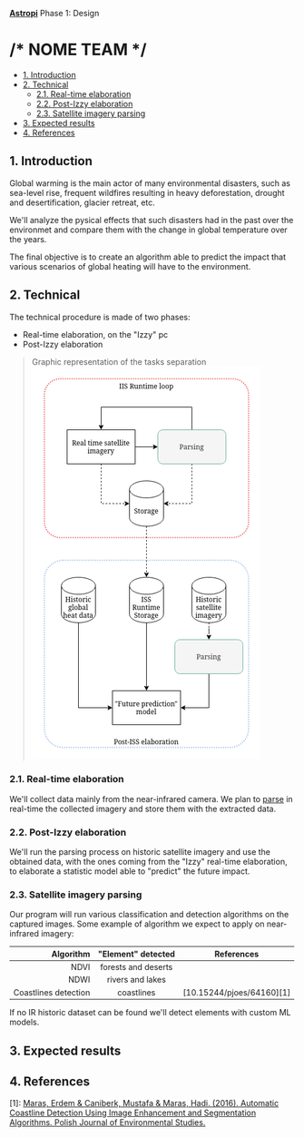 [**Astropi**](https://astro-pi.org/) Phase 1: Design

<!-- omit in toc -->
# /* NOME TEAM */  

- [1. Introduction](#1-introduction)
- [2. Technical](#2-technical)
  - [2.1. Real-time elaboration](#21-real-time-elaboration)
  - [2.2. Post-Izzy elaboration](#22-post-izzy-elaboration)
  - [2.3. Satellite imagery parsing](#23-satellite-imagery-parsing)
- [3. Expected results](#3-expected-results)
- [4. References](#4-references)

## 1. Introduction
Global warming is the main actor of many environmental disasters, such as sea-level rise, frequent wildfires resulting in heavy deforestation, drought and desertification, glacier retreat, etc.

We'll analyze the pysical effects that such disasters had in the past over the environmet and compare them with the change in global temperature over the years.

The final objective is to create an algorithm able to predict the impact that various scenarios of global heating will have to the environment.
 
## 2. Technical
The technical procedure is made of two phases: 
- Real-time elaboration, on the "Izzy" pc
- Post-Izzy elaboration

> Graphic representation of the tasks separation<br>
![](./img/tasks_separation.png)


### 2.1. Real-time elaboration
We'll collect data mainly from the near-infrared camera. We plan to [parse](#23-satellite-imagery-parsing) in real-time the collected imagery and store them with the extracted data.

### 2.2. Post-Izzy elaboration
We'll run the parsing process on historic satellite imagery and use the obtained data, with the ones coming from the "Izzy" real-time elaboration, to elaborate a statistic model able to "predict" the future impact.

### 2.3. Satellite imagery parsing
Our program will run various classification and detection algorithms on the captured images.
Some example of algorithm we expect to apply on near-infrared imagery:

|            Algorithm | "Element" detected  | References                |
| -------------------: | :-----------------: | ------------------------- |
|                 NDVI | forests and deserts |
|                 NDWI |  rivers and lakes   |
| Coastlines detection |     coastlines      | [10.15244/pjoes/64160][1] |

If no IR historic dataset can be found we'll detect elements with custom ML models.

## 3. Expected results

## 4. References
[1]: [Maras, Erdem & Caniberk, Mustafa & Maras, Hadi. (2016). Automatic Coastline Detection Using Image Enhancement and Segmentation Algorithms. Polish Journal of Environmental Studies.](https://www.researchgate.net/publication/308125872_Automatic_Coastline_Detection_Using_Image_Enhancement_and_Segmentation_Algorithms)